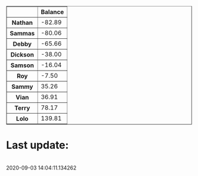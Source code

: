 <table border="1" class="dataframe">
  <thead>
    <tr style="text-align: right;">
      <th></th>
      <th>Balance</th>
    </tr>
  </thead>
  <tbody>
    <tr>
      <th>Nathan</th>
      <td>-82.89</td>
    </tr>
    <tr>
      <th>Sammas</th>
      <td>-80.06</td>
    </tr>
    <tr>
      <th>Debby</th>
      <td>-65.66</td>
    </tr>
    <tr>
      <th>Dickson</th>
      <td>-38.00</td>
    </tr>
    <tr>
      <th>Samson</th>
      <td>-16.04</td>
    </tr>
    <tr>
      <th>Roy</th>
      <td>-7.50</td>
    </tr>
    <tr>
      <th>Sammy</th>
      <td>35.26</td>
    </tr>
    <tr>
      <th>Vian</th>
      <td>36.91</td>
    </tr>
    <tr>
      <th>Terry</th>
      <td>78.17</td>
    </tr>
    <tr>
      <th>Lolo</th>
      <td>139.81</td>
    </tr>
  </tbody>
</table><H1>Last update:</h1><br>2020-09-03 14:04:11.134262